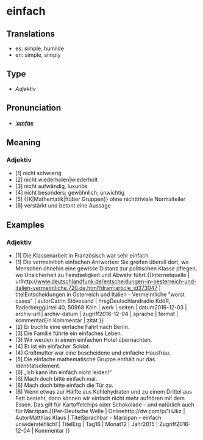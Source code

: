 # einfach
## Translations
- es: simple, humilde
- en: simple, simply
## Type
- _Adjektiv_
## Pronunciation
- **_[ˈaɪ̯nfax](https://commons.wikimedia.org/wiki/File:De-einfach.ogg)_**
## Meaning
### Adjektiv
- [1] nicht schwierig
- [2] nicht wiederholen|wiederholt
- [3] nicht aufwändig, luxuriös
- [4] nicht besonders; gewöhnlich; unwichtig
- [5] {{K|Mathematik|ftüber Gruppen}} ohne nichttriviale Normalteiler
- [6] verstärkt und betont eine Aussage
## Examples
### Adjektiv
- [1] Die Klassenarbeit in Französisch war sehr einfach.
- [1] Die vermeintlich einfachen Antworten: Sie greifen überall dort, wo Menschen ohnehin eine gewisse Distanz zur politischen Klasse pflegen, wo Unsicherheit zu Feindseligkeit und Abwehr führt.<ref>{{Internetquelle | urlhttp://www.deutschlandfunk.de/entscheidungen-in-oesterreich-und-italien-vermeintliche.720.de.html?dram:article_id373047 | titelEntscheidungen in Österreich und Italien - Vermeintliche "worst cases" | autorCatrin Stövesand | hrsgDeutschlandradio KdöR, Raderberggürtel 40, 50968 Köln | werk | seiten | datum2016-12-03 | archiv-url | archiv-datum | zugriff2016-12-04 | sprache | format | kommentarEin Kommentar | zitat }}</ref>
- [2] Er buchte eine einfache Fahrt nach Berlin.
- [3] Die Familie führte ein einfaches Leben.
- [3] Wir werden in einem einfachen Hotel übernachten.
- [4] Er ist ein einfacher Soldat.
- [4] Großmutter war eine bescheidene und einfache Hausfrau.
- [5] Die einfache mathematische Gruppe enthält nur das Identitätselement.
- [6] „Ich kann ihn einfach nicht leiden!“
- [6] Mach doch bitte einfach mal.
- [6] Mach doch bitte einfach die Tür zu.
- [6] Wenn etwas zur Hälfte aus Kohlehydraten und zu einem Drittel aus Fett besteht, dann können wir einfach nicht mehr aufhören mit dem Essen. Das gilt für Kartoffelchips oder Schokolade – und natürlich auch für Marzipan.<ref>{{Per-Deutsche Welle | Onlinehttp://dw.com/p/1HJkz | AutorMatthias Klaus | TitelSprachbar - Marzipan – einfach unwiderstehlich! | TitelErg | Tag16 | Monat12 | Jahr2015 | Zugriff2016-12-04 | Kommentar }}</ref>
